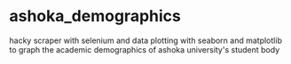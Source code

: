 # ashoka_demographics
 hacky scraper with selenium and data plotting with seaborn and matplotlib to graph the academic demographics of ashoka university's student body
